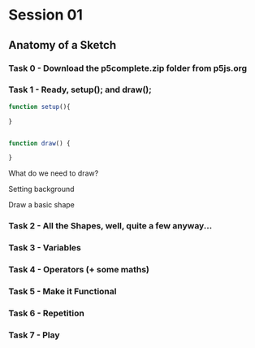 # Session 01

## Anatomy of a Sketch


### Task 0 - Download the p5complete.zip folder from p5js.org


### Task 1 - Ready, setup(); and draw();

```javascript
function setup(){

}


function draw() {

}
```

What do we need to draw? 

Setting background

Draw a basic shape



### Task 2 - All the Shapes, well, quite a few anyway...




### Task 3 - Variables




### Task 4 - Operators (+ some maths)




### Task 5 - Make it Functional



### Task 6 - Repetition



### Task 7 - Play












